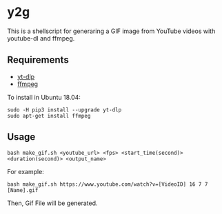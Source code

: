 # y2g

This is a shellscript for generaring a GIF image from YouTube videos with youtube-dl and ffmpeg.

## Requirements

- [yt-dlp](https://github.com/yt-dlp/yt-dlp)
- [ffmpeg](https://www.ffmpeg.org/)

To install in Ubuntu 18.04:

    sudo -H pip3 install --upgrade yt-dlp
    sudo apt-get install ffmpeg

## Usage

    bash make_gif.sh <youtube_url> <fps> <start_time(second)> <duration(second)> <output_name>

For example:

    bash make_gif.sh https://www.youtube.com/watch?v=[VideoID] 16 7 7 [Name].gif
    
Then, Gif File will be generated.

